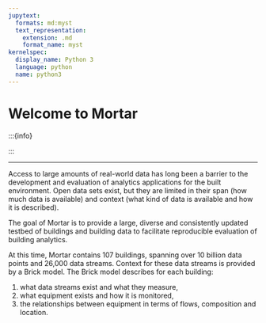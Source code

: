 ```yaml
---
jupytext:
  formats: md:myst
  text_representation:
    extension: .md
    format_name: myst
kernelspec:
  display_name: Python 3
  language: python
  name: python3
---
```


Welcome to Mortar
=================

:::{info}


:::

---

Access to large amounts of real-world data has long been a barrier to the development and evaluation of analytics applications for the built environment. Open data sets exist, but they are limited in their span (how much data is available) and context (what kind of data is available and how it is described).

The goal of Mortar is to provide a large, diverse and consistently updated testbed of buildings and building data to facilitate reproducible evaluation of building analytics.

At this time, Mortar contains 107 buildings, spanning over 10 billion data points and 26,000 data streams. Context for these data streams is provided by a Brick model. The Brick model describes for each building: 

1. what data streams exist and what they measure, 
2. what equipment exists and how it is monitored, 
3. the relationships between equipment in terms of flows, composition and location.
